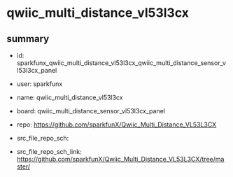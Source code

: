 # qwiic_multi_distance_vl53l3cx
 
## summary 
* id: sparkfunx_qwiic_multi_distance_vl53l3cx_qwiic_multi_distance_sensor_vl53l3cx_panel
* user: sparkfunx
* name: qwiic_multi_distance_vl53l3cx
* board: qwiic_multi_distance_sensor_vl53l3cx_panel
* repo: https://github.com/sparkfunX/Qwiic_Multi_Distance_VL53L3CX



* src_file_repo_sch: 
* src_file_repo_sch_link: https://github.com/sparkfunX/Qwiic_Multi_Distance_VL53L3CX/tree/master/






